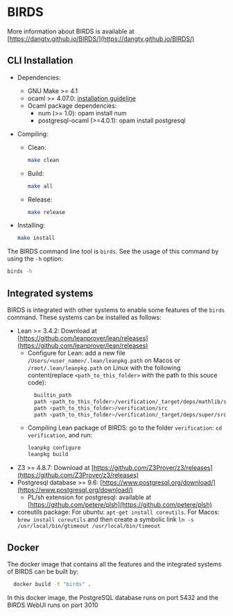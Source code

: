 # BIRDS

More information about BIRDS is available at [https://dangtv.github.io/BIRDS/](https://dangtv.github.io/BIRDS/)

## CLI Installation

* Dependencies:
  * GNU Make >= 4.1
  * ocaml >= 4.07.0: [installation guideline](https://ocaml.org/docs/install.html)
  * Ocaml package dependencies:
    * num (>= 1.0): opam install num
    * postgresql-ocaml (>=4.0.1): opam install postgresql

* Compiling:
  * Clean:
    ```bash
    make clean
    ```
  * Build:
    ```bash
    make all
    ```
  * Release:
    ```bash
    make release
    ```
* Installing:
  ```bash 
  make install
  ```

The BIRDS command line tool is `birds`. See the usage of this command by using the `-h` option:
  ```bash 
  birds -h
  ```

## Integrated systems

BIRDS is integrated with other systems to enable some features of the `birds` command. These systems can be installed as follows:

* Lean >= 3.4.2: Download at [https://github.com/leanprover/lean/releases](https://github.com/leanprover/lean/releases)
  * Configure for Lean: add a new file `/Users/<user_name>/.lean/leanpkg.path` on Macos or `/root/.lean/leanpkg.path` on Linux with the following content(replace `<path_to_this_folder>` with the path to this souce code):
    ```bash 
      builtin_path
      path <path_to_this_folder>/verification/_target/deps/mathlib/src
      path <path_to_this_folder>/verification/src
      path <path_to_this_folder>/verification/_target/deps/super/src
    ```
  * Compiling Lean package of BIRDS: go to the folder `verification`: `cd verification`, and run:
    ```bash 
    leanpkg configure
    leanpkg build
    ```
* Z3 >= 4.8.7: Download at [https://github.com/Z3Prover/z3/releases](https://github.com/Z3Prover/z3/releases)
* Postgresql database >= 9.6: [https://www.postgresql.org/download/](https://www.postgresql.org/download/)
  * PL/sh extension for postgresql: available at [https://github.com/petere/plsh](https://github.com/petere/plsh)
* coreutils package: For ubuntu: `apt-get install coreutils`. For Macos: `brew install coreutils` and then create a symbolic link `ln -s /usr/local/bin/gtimeout /usr/local/bin/timeout`

## Docker 

The docker image that contains all the features and the integrated systems of BIRDS can be built by:
  ```bash 
    docker build -t "birds" .
  ```

In this docker image, the PostgreSQL database runs on port 5432 and the BIRDS WebUI runs on port 3010
